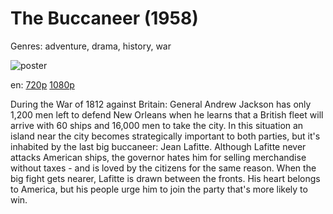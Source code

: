 # The Buccaneer (1958)

Genres: adventure, drama, history, war

![poster](http://image.tmdb.org/t/p/w500/wDiN4pOUB0Am4qKWHFBkx8U35Nt.jpg)

en:
  [720p](magnet:?xt=urn:btih:B72A0EF9398FF22F667071ED518D5993A13E5242&tr=udp://glotorrents.pw:6969/announce&tr=udp://tracker.opentrackr.org:1337/announce&tr=udp://torrent.gresille.org:80/announce&tr=udp://tracker.openbittorrent.com:80&tr=udp://tracker.coppersurfer.tk:6969&tr=udp://tracker.leechers-paradise.org:6969&tr=udp://p4p.arenabg.ch:1337&tr=udp://tracker.internetwarriors.net:1337)
  [1080p](magnet:?xt=urn:btih:19C106D816E966A63D3A494995C42A6A94311145&tr=udp://glotorrents.pw:6969/announce&tr=udp://tracker.opentrackr.org:1337/announce&tr=udp://torrent.gresille.org:80/announce&tr=udp://tracker.openbittorrent.com:80&tr=udp://tracker.coppersurfer.tk:6969&tr=udp://tracker.leechers-paradise.org:6969&tr=udp://p4p.arenabg.ch:1337&tr=udp://tracker.internetwarriors.net:1337)
  


During the War of 1812 against Britain: General Andrew Jackson has only 1,200 men left to defend New Orleans when he learns that a British fleet will arrive with 60 ships and 16,000 men to take the city. In this situation an island near the city becomes strategically important to both parties, but it's inhabited by the last big buccaneer: Jean Lafitte. Although Lafitte never attacks American ships, the governor hates him for selling merchandise without taxes - and is loved by the citizens for the same reason. When the big fight gets nearer, Lafitte is drawn between the fronts. His heart belongs to America, but his people urge him to join the party that's more likely to win.